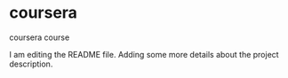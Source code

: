 
# coursera
coursera course

I am editing the README file. Adding some more details about the project description.


